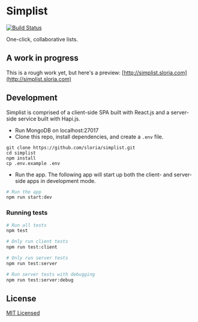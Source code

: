 # Simplist

[![Build Status](https://travis-ci.org/sloria/simplist.svg?branch=master)](https://travis-ci.org/sloria/simplist)

One-click, collaborative lists.

## A work in progress

This is a rough work yet, but here's a preview: [http://simplist.sloria.com](http://simplist.sloria.com)

## Development

Simplist is comprised of a client-side SPA built with React.js and a server-side service built with Hapi.js.

* Run MongoDB on localhost:27017
* Clone this repo, install dependencies, and create a `.env` file.

```
git clone https://github.com/sloria/simplist.git
cd simplist
npm install
cp .env.example .env
```

* Run the app. The following app will start up both the client- and server-side apps in development mode.

```bash
# Run the app
npm run start:dev
```

### Running tests

```bash
# Run all tests
npm test

# Only run client tests
npm run test:client

# Only run server tests
npm run test:server

# Run server tests with debugging
npm run test:server:debug
```

## License

[MIT Licensed](https://sloria.mit-license.org/)
